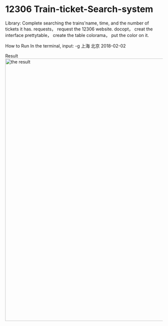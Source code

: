 # 12306 Train-ticket-Search-system

Library:
Complete searching the trains'name, time, and the number of tickets it has.
requests， request the 12306 website.
docopt，   creat the interface
prettytable，  create the table
colorama， put the color on it.

How to Run
In the terminal, input: -g 上海 北京 2018-02-02
                     

Result
<img width="840" alt="the result" src="https://user-images.githubusercontent.com/35820718/35418593-215363b8-0201-11e8-97e0-eab6e1cf9b65.png">






